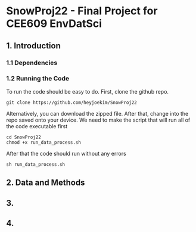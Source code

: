 # SnowProj22 - Final Project for CEE609 EnvDatSci
## 1. Introduction
### 1.1 Dependencies
### 1.2 Running the Code
To run the code should be easy to do. First, clone the github repo.
```
git clone https://github.com/heyjoekim/SnowProj22
```
Alternatively, you can download the zipped file. After that, change into the repo saved onto your device. We need to make the script that will run all of the code executable first
```
cd SnowProj22
chmod +x run_data_process.sh
```
After that the code should run without any errors
```
sh run_data_process.sh
```
## 2. Data and Methods
## 3. 
## 4.